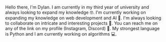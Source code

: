 Hello there, I'm Dylan. I am currently in my third year of university and always looking to expand my knowledge 🤓.
I'm currently working on expanding my knowledge on web development and AI 📖.
I'm always looking to collaborate on intricate and interesting projects 🤝.
You can reach me on any of the link on my profile (Instagram, Discord) 🤳.
My strongest language is Python and I am currently working on algorithms 💻.
